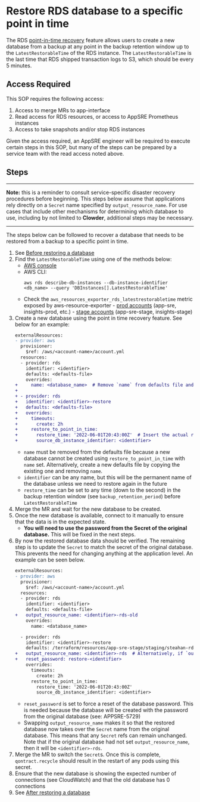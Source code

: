 # Restore RDS database to a specific point in time

The RDS [point-in-time recovery](https://docs.aws.amazon.com/AmazonRDS/latest/UserGuide/USER_PIT.html) feature allows users to create a new database from a backup at any point in the backup retention window up to the `LatestRestorableTime` of the RDS instance. The `LatestRestorableTime` is the last time that RDS shipped transaction logs to S3, which should be every 5 minutes.

## Access Required

This SOP requires the following access:

1. Access to merge MRs to app-interface
2. Read access for RDS resources, or access to AppSRE Prometheus instances
3. Access to take snapshots and/or stop RDS instances

Given the access required, an AppSRE engineer will be required to execute certain steps in this SOP, but many of the steps can be prepared by a service team with the read access noted above.

## Steps

----

**Note:** this is a reminder to consult service-specific disaster recovery procedures before beginning. This steps below assume that applications rely directly on a `Secret` name specified by `output_resource_name`. For use cases that include other mechanisms for determining which database to use, including by not limited to **Clowder**, additional steps may be necessary.

----

The steps below can be followed to recover a database that needs to be restored from a backup to a specific point in time.

1. See [Before restoring a database](/docs/aws/sop/common-database-restore-activities.md#before-restoring-a-database)
2. Find the `LatestRestorableTime` using one of the methods below:
   * [AWS console](https://docs.aws.amazon.com/AmazonRDS/latest/UserGuide/USER_PIT.html)
   * AWS CLI:
        ```
        aws rds describe-db-instances --db-instance-identifier <db_name> --query 'DBInstances[].LatestRestorableTime'
        ```
   * Check the `aws_resources_exporter_rds_latestrestorabletime` metric exposed by aws-resource-exporter - [prod accounts](https://prometheus.app-sre-prod-01.devshift.net/graph?g0.expr=aws_resources_exporter_rds_latestrestorabletime&g0.tab=1&g0.stacked=0&g0.show_exemplars=0&g0.range_input=1h) (app-sre, insights-prod, etc.) - [stage accounts](https://prometheus.app-sre-stage-01.devshift.net/graph?g0.expr=aws_resources_exporter_rds_latestrestorabletime&g0.tab=1&g0.stacked=0&g0.show_exemplars=0&g0.range_input=1h) (app-sre-stage, insights-stage)
3. Create a new database using the point in time recovery feature. See below for an example:
    ```diff
    externalResources:
    - provider: aws
      provisioner:
        $ref: /aws/<account-name>/account.yml
      resources:
      - provider: rds
        identifier: <identifier>
        defaults: <defaults-file>
        overrides:
    +     name: <database_name>  # Remove `name` from defaults file and explicitly set it only on the original database (read more below)
    +
    + - provider: rds
    +   identifier: <identifier>-restore
    +   defaults: <defaults-file>
    +   overrides:
    +     timeouts:
    +       create: 2h
    +     restore_to_point_in_time:
    +       restore_time: '2022-06-01T20:43:00Z'  # Insert the actual restore_time, this is kept for an example of how to format it
    +       source_db_instance_identifier: <identifier>
    ```
   * `name` must be removed from the defaults file because a new database cannot be created using `restore_to_point_in_time` with `name` set. Alternatively, create a new defaults file by copying the existing one and removing `name`.
   * `identifier` can be any name, but this will be the permanent name of the database unless we need to restore again in the future
   * `restore_time` can be set to any time (down to the second) in the backup retention window (see `backup_retention_period`) before `LatestRestorableTime`
4. Merge the MR and wait for the new database to be created.
5. Once the new database is available, connect to it manually to ensure that the data is in the expected state.
   * **You will need to use the password from the Secret of the original database.** This will be fixed in the next steps.
6. By now the restored database data should be verified. The remaining step is to update the `Secret` to match the secret of the original database. This prevents the need for changing anything at the application level. An example can be seen below.
    ```diff
    externalResources:
    - provider: aws
      provisioner:
        $ref: /aws/<account-name>/account.yml
      resources:
      - provider: rds
        identifier: <identifier>
        defaults: <defaults-file>
    +   output_resource_name: <identifier>-rds-old
        overrides:
          name: <database_name>
    
      - provider: rds
        identifier: <identifier>-restore
        defaults: /terraform/resources/app-sre-stage/staging/steahan-rds-defaults.yml
    +   output_resource_name: <identifier>-rds  # Alternatively, if `output_resource_name` was already set on the original database, use that value
    +   reset_password: restore-<identifier>
        overrides:
          timeouts:
            create: 2h
          restore_to_point_in_time:
            restore_time: '2022-06-01T20:43:00Z'
            source_db_instance_identifier: <identifier>
    ```
   * `reset_password` is set to force a reset of the database password. This is needed because the database will be created with the password from the original database (see: APPSRE-5729)
   * Swapping `output_resource_name` makes it so that the restored database now takes over the `Secret` name from the original database. This means that any `Secret` refs can remain unchanged. Note that if the original database had not set `output_resource_name`, then it will be `<identifier>-rds`.
7. Merge the MR to switch the `Secret`s. Once this is complete, `qontract.recycle` should result in the restart of any pods using this secret.
8. Ensure that the new database is showing the expected number of connections (see CloudWatch) and that the old database has 0 connections
9. See [After restoring a database](/docs/aws/sop/common-database-restore-activities.md#after-restoring-a-database)
